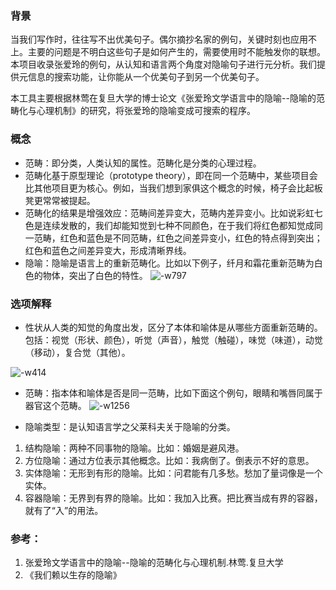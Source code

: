 
### 背景

当我们写作时，往往写不出优美句子。偶尔摘抄名家的例句，关键时刻也应用不上。主要的问题是不明白这些句子是如何产生的，需要使用时不能触发你的联想。本项目收录张爱玲的例句，从认知和语言两个角度对隐喻句子进行元分析。我们提供元信息的搜索功能，让你能从一个优美句子到另一个优美句子。

本工具主要根据林莺在复旦大学的博士论文《张爱玲文学语言中的隐喻--隐喻的范畴化与心理机制》的研究，将张爱玲的隐喻变成可搜索的程序。

### 概念

- 范畴：即分类，人类认知的属性。范畴化是分类的心理过程。
- 范畴化基于原型理论（prototype theory），即在同一个范畴中，某些项目会比其他项目更为核心。例如，当我们想到家俱这个概念的时候，椅子会比起板凳更常常被提起。
- 范畴化的结果是增强效应：范畴间差异变大，范畴内差异变小。比如说彩虹七色是连续发散的，我们却能知觉到七种不同颜色，在于我们将红色都知觉成同一范畴，红色和蓝色是不同范畴，红色之间差异变小，红色的特点得到突出；红色和蓝色之间差异变大，形成清晰界线。
- 隐喻：隐喻是语言上的重新范畴化。比如以下例子，纤月和霜花重新范畴为白色的物体，突出了白色的特性。
  ![-w797](http://static.linxiangdong.com/mweb/15564929011885.jpg)


### 选项解释
- 性状从人类的知觉的角度出发，区分了本体和喻体是从哪些方面重新范畴的。包括：视觉（形状、颜色），听觉（声音），触觉（触碰），味觉（味道），动觉（移动），复合觉（其他）。

![-w414](http://static.linxiangdong.com/mweb/15564688039872.jpg)

- 范畴：指本体和喻体是否是同一范畴，比如下面这个例句，眼睛和嘴唇同属于器官这个范畴。
 ![-w1256](http://static.linxiangdong.com/mweb/15564692489042.jpg)

- 隐喻类型：是认知语言学之父莱科夫关于隐喻的分类。
 1. 结构隐喻：两种不同事物的隐喻。比如：婚姻是避风港。
 2. 方位隐喻：通过方位表示其他概念。比如：我病倒了。倒表示不好的意思。
 3. 实体隐喻：无形到有形的隐喻。比如：问君能有几多愁。愁加了量词像是一个实体。
 4. 容器隐喻：无界到有界的隐喻。比如：我加入比赛。把比赛当成有界的容器，就有了“入”的用法。


### 参考：

1. 张爱玲文学语言中的隐喻--隐喻的范畴化与心理机制.林莺.复旦大学
2. 《我们赖以生存的隐喻》
